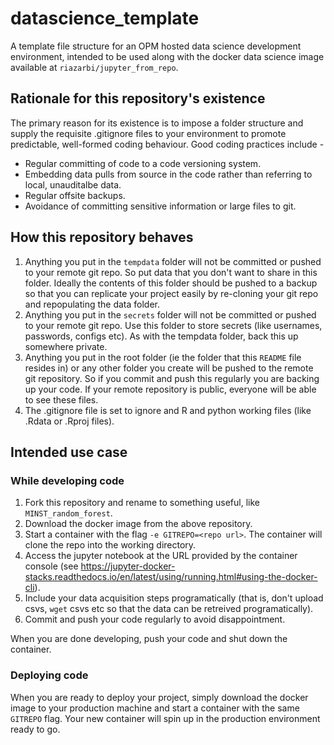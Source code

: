 # datascience_template

A template file structure for an OPM hosted data science development environment, intended to be used along with the docker data science image available at `riazarbi/jupyter_from_repo`. 

## Rationale for this repository's existence

The primary reason for its existence is to impose a folder structure and supply the requisite .gitignore files to your environment to promote predictable, well-formed coding behaviour. Good coding practices include -

* Regular committing of code to a code versioning system.
* Embedding data pulls from source in the code rather than referring to local, unauditalbe data.
* Regular offsite backups.
* Avoidance of committing sensitive information or large files to git.

## How this repository behaves

1. Anything you put in the `tempdata` folder will not be committed or pushed to your remote git repo. So put data that you don't want to share in this folder. Ideally the contents of this folder should be pushed to a backup so that you can replicate your project easily by re-cloning your git repo and repopulating the data folder.
2. Anything you put in the `secrets` folder will not be committed or pushed to your remote git repo. Use this folder to store secrets (like usernames, passwords, configs etc). As with the tempdata folder, back this up somewhere private.
3. Anything you put in the root folder (ie the folder that this `README` file resides in) or any other folder you create will be pushed to the remote git repository. So if you commit and push this regularly you are backing up your code. If your remote repository is public, everyone will be able to see these files.
4. The .gitignore file is set to ignore and R and python working files (like .Rdata or .Rproj files).

## Intended use case
### While developing code
1. Fork this repository and rename to something useful, like `MINST_random_forest`.
2. Download the docker image from the above repository.
3. Start a container with the flag `-e GITREPO=<repo url>`. The container will clone the repo into the working directory.
4. Access the jupyter notebook at the URL provided by the container console (see https://jupyter-docker-stacks.readthedocs.io/en/latest/using/running.html#using-the-docker-cli).
5. Include your data acquisition steps programatically (that is, don't upload csvs, `wget` csvs etc so that the data can be retreived programatically).
6. Commit and push your code regularly to avoid disappointment.

When you are done developing, push your code and shut down the container.

### Deploying code
When you are ready to deploy your project, simply download the docker image to your production machine and start a container with the same `GITREPO` flag. Your new container will spin up in the production environment ready to go.
